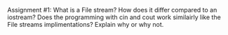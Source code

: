 Assignment #1: What is a File stream? How does it differ compared 
to an iostream? Does the programming with cin and cout work similairly 
like the File streams implimentations? Explain why or why not.
